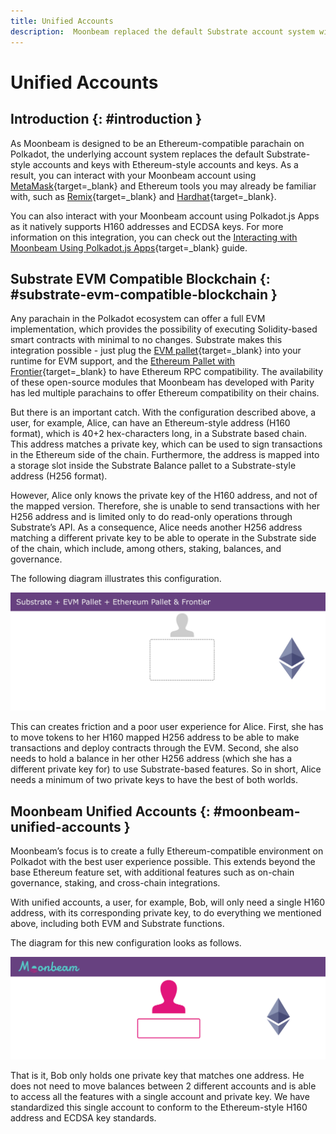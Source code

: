 ```yaml
---
title: Unified Accounts
description:  Moonbeam replaced the default Substrate account system with native support for the Ethereum-based H160 accounts and ECDSA keys. Find out more information!
---
```


# Unified Accounts

## Introduction {: #introduction }

As Moonbeam is designed to be an Ethereum-compatible parachain on Polkadot, the underlying account system replaces the default Substrate-style accounts and keys with Ethereum-style accounts and keys. As a result, you can interact with your Moonbeam account using [MetaMask](/tokens/connect/metamask/){target=\_blank} and Ethereum tools you may already be familiar with, such as [Remix](/builders/build/eth-api/dev-env/remix/){target=\_blank} and [Hardhat](/builders/build/eth-api/dev-env/hardhat/){target=\_blank}.

You can also interact with your Moonbeam account using Polkadot.js Apps as it natively supports H160 addresses and ECDSA keys. For more information on this integration, you can check out the [Interacting with Moonbeam Using Polkadot.js Apps](/tokens/connect/polkadotjs/){target=\_blank} guide.

## Substrate EVM Compatible Blockchain {: #substrate-evm-compatible-blockchain }

Any parachain in the Polkadot ecosystem can offer a full EVM implementation, which provides the possibility of executing Solidity-based smart contracts with minimal to no changes. Substrate makes this integration possible - just plug the [EVM pallet](https://docs.rs/pallet-evm/2.0.1/pallet_evm){target=\_blank} into your runtime for EVM support, and the [Ethereum Pallet with Frontier](https://github.com/paritytech/frontier){target=\_blank} to have Ethereum RPC compatibility. The availability of these open-source modules that Moonbeam has developed with Parity has led multiple parachains to offer Ethereum compatibility on their chains.

But there is an important catch. With the configuration described above, a user, for example, Alice, can have an Ethereum-style address (H160 format), which is 40+2 hex-characters long, in a Substrate based chain. This address matches a private key, which can be used to sign transactions in the Ethereum side of the chain. Furthermore, the address is mapped into a storage slot inside the Substrate Balance pallet to a Substrate-style address (H256 format).

However, Alice only knows the private key of the H160 address, and not of the mapped version. Therefore, she is unable to send transactions with her H256 address and is limited only to do read-only operations through Substrate’s API. As a consequence, Alice needs another H256 address matching a different private key to be able to operate in the Substrate side of the chain, which include, among others, staking, balances, and governance.

The following diagram illustrates this configuration.

![Old account system diagram](/images/learn/core-concepts/unified-accounts/unified-accounts-1.webp)

This can creates friction and a poor user experience for Alice. First, she has to move tokens to her H160 mapped H256 address to be able to make transactions and deploy contracts through the EVM. Second, she also needs to hold a balance in her other H256 address (which she has a different private key for) to use Substrate-based features. So in short, Alice needs a minimum of two private keys to have the best of both worlds.

## Moonbeam Unified Accounts {: #moonbeam-unified-accounts }

Moonbeam’s focus is to create a fully Ethereum-compatible environment on Polkadot with the best user experience possible. This extends beyond the base Ethereum feature set, with additional features such as on-chain governance, staking, and cross-chain integrations.

With unified accounts, a user, for example, Bob, will only need a single H160 address, with its corresponding private key, to do everything we mentioned above, including both EVM and Substrate functions.

The diagram for this new configuration looks as follows.

![New account system diagram](/images/learn/core-concepts/unified-accounts/unified-accounts-2.webp)

That is it, Bob only holds one private key that matches one address. He does not need to move balances between 2 different accounts and is able to access all the features with a single account and private key. We have standardized this single account to conform to the Ethereum-style H160 address and ECDSA key standards.

